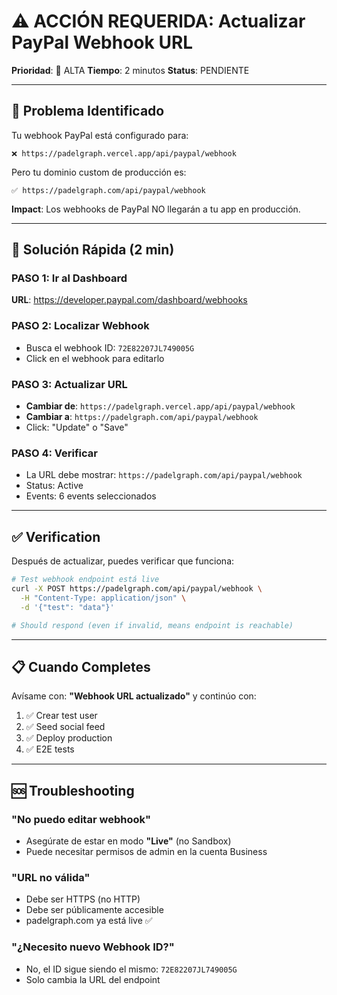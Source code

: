 # ⚠️ ACCIÓN REQUERIDA: Actualizar PayPal Webhook URL

**Prioridad**: 🔴 ALTA
**Tiempo**: 2 minutos
**Status**: PENDIENTE

---

## 🎯 Problema Identificado

Tu webhook PayPal está configurado para:
```
❌ https://padelgraph.vercel.app/api/paypal/webhook
```

Pero tu dominio custom de producción es:
```
✅ https://padelgraph.com/api/paypal/webhook
```

**Impact**: Los webhooks de PayPal NO llegarán a tu app en producción.

---

## 🔧 Solución Rápida (2 min)

### PASO 1: Ir al Dashboard
**URL**: https://developer.paypal.com/dashboard/webhooks

### PASO 2: Localizar Webhook
- Busca el webhook ID: `72E82207JL749005G`
- Click en el webhook para editarlo

### PASO 3: Actualizar URL
- **Cambiar de**: `https://padelgraph.vercel.app/api/paypal/webhook`
- **Cambiar a**: `https://padelgraph.com/api/paypal/webhook`
- Click: "Update" o "Save"

### PASO 4: Verificar
- La URL debe mostrar: `https://padelgraph.com/api/paypal/webhook`
- Status: Active
- Events: 6 events seleccionados

---

## ✅ Verification

Después de actualizar, puedes verificar que funciona:

```bash
# Test webhook endpoint está live
curl -X POST https://padelgraph.com/api/paypal/webhook \
  -H "Content-Type: application/json" \
  -d '{"test": "data"}'

# Should respond (even if invalid, means endpoint is reachable)
```

---

## 📋 Cuando Completes

Avísame con: **"Webhook URL actualizado"** y continúo con:
1. ✅ Crear test user
2. ✅ Seed social feed
3. ✅ Deploy production
4. ✅ E2E tests

---

## 🆘 Troubleshooting

### "No puedo editar webhook"
- Asegúrate de estar en modo **"Live"** (no Sandbox)
- Puede necesitar permisos de admin en la cuenta Business

### "URL no válida"
- Debe ser HTTPS (no HTTP)
- Debe ser públicamente accesible
- padelgraph.com ya está live ✅

### "¿Necesito nuevo Webhook ID?"
- No, el ID sigue siendo el mismo: `72E82207JL749005G`
- Solo cambia la URL del endpoint
